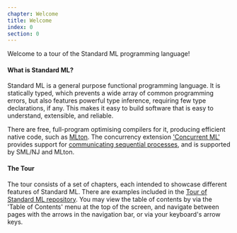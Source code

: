 ```yaml
---
chapter: Welcome
title: Welcome
index: 0
section: 0
---
```


Welcome to a tour of the Standard ML programming language!

#### What is Standard ML?

Standard ML is a general purpose functional programming language. It is statically typed, which prevents a wide array of common programming errors, but also features powerful type inference, requiring few type declarations, if any. This makes it easy to build software that is easy to understand, extensible, and reliable.

There are free, full-program optimising compilers for it, producing efficient native code, such as [MLton](http://www.mlton.org/). The concurrency extension ['Concurrent ML'](http://cml.cs.uchicago.edu/) provides support for [communicating sequential processes](https://en.wikipedia.org/wiki/Communicating_sequential_processes), and is supported by SML/NJ and MLton.

#### The Tour
The tour consists of a set of chapters, each intended to showcase different features of Standard ML. There are examples included in the [Tour of Standard ML repository](https://github.com/Saityi/a-tour-of-standard-ml/tree/master/examples). You may view the table of contents by via the 'Table of Contents' menu at the top of the screen, and navigate between pages with the arrows in the navigation bar, or via your keyboard's arrow keys.
